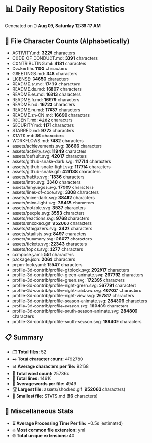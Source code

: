 # 📊 Daily Repository Statistics
Generated on ⏰ **Aug 09, Saturday 12:36:17 AM**

## 📂 File Character Counts (Alphabetically)
- ACTIVITY.md: **3229** characters
- CODE_OF_CONDUCT.md: **3391** characters
- CONTRIBUTING.md: **4181** characters
- Dockerfile: **1195** characters
- GREETINGS.md: **348** characters
- LICENSE: **34650** characters
- README.ar.md: **17439** characters
- README.de.md: **16807** characters
- README.es.md: **16813** characters
- README.fr.md: **16979** characters
- README.md: **16723** characters
- README.ru.md: **17637** characters
- README.zh-CN.md: **16699** characters
- RECENT.md: **4262** characters
- SECURITY.md: **1171** characters
- STARRED.md: **9773** characters
- STATS.md: **86** characters
- WORKFLOWS.md: **7482** characters
- assets/achievements.svg: **38666** characters
- assets/activity.svg: **11949** characters
- assets/default.svg: **42017** characters
- assets/github-snake-dark.svg: **117714** characters
- assets/github-snake-light.svg: **117714** characters
- assets/github-snake.gif: **426138** characters
- assets/habits.svg: **11336** characters
- assets/intro.svg: **3340** characters
- assets/languages.svg: **17909** characters
- assets/lines-of-code.svg: **3308** characters
- assets/mine-dark.svg: **38492** characters
- assets/mine-light.svg: **38465** characters
- assets/notable.svg: **3537** characters
- assets/people.svg: **3553** characters
- assets/reactions.svg: **9768** characters
- assets/shocked.gif: **952063** characters
- assets/stargazers.svg: **3422** characters
- assets/starlists.svg: **8497** characters
- assets/summary.svg: **28077** characters
- assets/tickets.svg: **22343** characters
- assets/topics.svg: **3277** characters
- compose.yaml: **551** characters
- package.json: **2069** characters
- pnpm-lock.yaml: **15547** characters
- profile-3d-contrib/profile-gitblock.svg: **292917** characters
- profile-3d-contrib/profile-green-animate.svg: **267792** characters
- profile-3d-contrib/profile-green.svg: **172395** characters
- profile-3d-contrib/profile-night-green.svg: **267791** characters
- profile-3d-contrib/profile-night-rainbow.svg: **467021** characters
- profile-3d-contrib/profile-night-view.svg: **267817** characters
- profile-3d-contrib/profile-season-animate.svg: **284806** characters
- profile-3d-contrib/profile-season.svg: **189409** characters
- profile-3d-contrib/profile-south-season-animate.svg: **284806** characters
- profile-3d-contrib/profile-south-season.svg: **189409** characters

## 📋 Summary
- 🗂️ **Total files:** 52
- ✒️ **Total character count:** 4792780
- 📊 **Average characters per file:** 92168
- 📝 **Total word count:** 257364
- 🧾 **Total lines:** 14610
- 📐 **Average words per file:** 4949
- 🏆 **Largest file:** assets/shocked.gif (**952063** characters)
- 🥉 **Smallest file:** STATS.md (**86** characters)

## 🌟 Miscellaneous Stats
- ⌛ **Average Processing Time Per file:** ~0.5s (estimated)
- 🔥 **Most common file extension:** yml
- 🌐 **Total unique extensions:** 40
